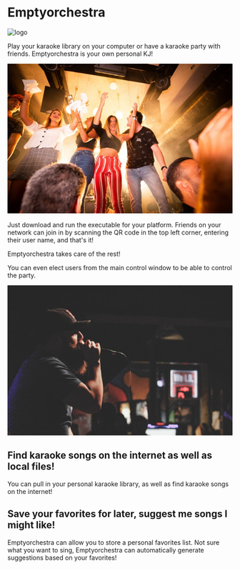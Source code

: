 # Emptyorchestra
![logo](/mic1.png)

Play your karaoke library on your computer or have a karaoke party with
friends.  Emptyorchestra is your own personal KJ!

![party](/party1.jpg)

Just download and run the executable for your platform.  Friends on your
network can join in by scanning the QR code in the top left corner, entering
their user name, and that's it!  

Emptyorchestra takes care of the rest!

You can even elect users from the main control window to be able to control
the party.

![sing](/sing1.jpg)

## Find karaoke songs on the internet as well as local files!

You can pull in your personal karaoke library, as well as find karaoke songs
on the internet!

## Save your favorites for later, suggest me songs I might like!

Emptyorchestra can allow you to store a personal favorites list.  Not sure
what you want to sing, Emptyorchestra can automatically generate suggestions
based on your favorites!


